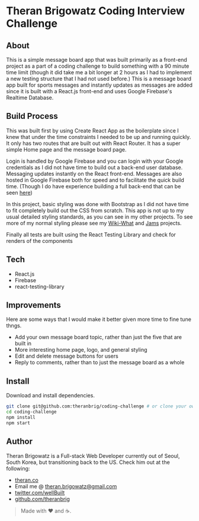 # Theran Brigowatz Coding Interview Challenge

## About

This is a simple message board app that was built primarily as a front-end project as a part of a coding challenge to build something with a 90 minute time limit (though it did take me a bit longer at 2 hours as I had to implement a new testing structure that I had not used before.)  This is a message board app built for sports messages and instantly updates as messages are added since it is built with a React.js front-end and uses Google Firebase's Realtime Database.

## Build Process

This was built first by using Create React App as the boilerplate since I knew that under the time constraints I needed to be up and running quickly.  It only has two routes that are built out with React Router.  It has a super simple Home page and the message board page.

Login is handled by Google Firebase and you can login with your Google credentials as I did not have time to build out a back-end user database. Messaging updates instantly on the React front-end.  Messages are also hosted in Google Firebase both for speed and to facilitate the quick build time. (Though I do have experience building a full back-end that can be seen [here](https://github.com/theranbrig/wiki-what))

In this project, basic styling was done with Bootstrap as I did not have time to fit completely build out the CSS from scratch.  This app is not up to my usual detailed styling standards, as you can see in my other projects.  To see more of my normal styling please see my [Wiki-What](https://github.com/theranbrig/wiki-what) and [Jams](https://github.com/theranbrig/bloc-jams) projects.

Finally all tests are built using the React Testing Library and check for renders of the components

## Tech

* React.js
* Firebase
* react-testing-library

## Improvements

Here are some ways that I would make it better given more time to fine tune thngs.
* Add your own message board topic, rather than just the five that are built in
* More interesting home page, logo, and general styling
* Edit and delete message buttons for users
* Reply to comments, rather than to just the message board as a whole

## Install

Download and install dependencies.

```sh
git clone git@github.com:theranbrig/coding-challenge # or clone your own fork
cd coding-challenge
npm install
npm start
```

## Author

Theran Brigowatz is a Full-stack Web Developer currently out of Seoul, South Korea, but transitioning back to the US.  Check him out at the following:

* [theran.co](https://www.theran.co)
* Email me @ theran.brigowatz@gmail.com
* [twitter.com/wellBuilt](https://www.twitter.com/wellBuilt)
* [github.com/theranbrig](https://www.github.com/theranbrig)

> Made with :heart: and :coffee:.

